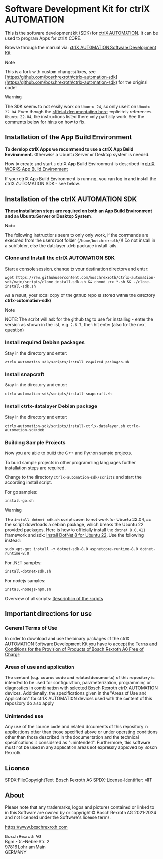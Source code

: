# Software Development Kit for ctrlX AUTOMATION

This is the software development kit (SDK) for [ctrlX AUTOMATION](https://www.ctrlx-automation.com). It can be used to program Apps for ctrlX CORE.

Browse through the manual via: [ctrlX AUTOMATION Software Development Kit](https://boschrexroth.github.io/ctrlx-automation-sdk)

> [!NOTE]  
> This is a fork with custom changes/fixes, see [https://github.com/boschrexroth/ctrlx-automation-sdk](https://github.com/boschrexroth/ctrlx-automation-sdk) for the original code!

> [!WARNING]
> The SDK seems to not easily work on `Ubuntu 24`, so only use it on `Ubuntu 22.04`. Even though the [official documentation here](https://boschrexroth.github.io/ctrlx-automation-sdk/latest/setup_windows_virtualbox_ubuntu.html) explicitely references `Ubuntu 22.04`, the instructions listed there only partially work. See the comments below for hints on how to fix.

## Installation of the App Build Environment

__To develop ctrlX Apps we recommend to use a ctrlX App Build Environment.__ Otherwise a Ubuntu Server or Desktop system is needed.

How to create and start a ctrlX App Build Environment is described in [ctrlX WORKS App Build Environment](https://boschrexroth.github.io/ctrlx-automation-sdk/setup_qemu_ctrlx_works.html)

If your ctrlX App Build Environment is running, you can log in and install the ctrlX AUTOMATION SDK - see below.

## Installation of the ctrlX AUTOMATION SDK

__These installation steps are required on both an App Build Environment and an Ubuntu Server or Desktop System.__

> [!NOTE]  
> The following instructions seem to only only work, if the commands are executed from the users root folder (`/home/boschrexroth/`)! Do not install in a subfolder, else the datalayer .deb package install fails.

### Clone and Install the ctrlX AUTOMATION SDK

Start a console session, change to your destination directory and enter:

	wget https://raw.githubusercontent.com/boschrexroth/ctrlx-automation-sdk/main/scripts/clone-install-sdk.sh && chmod a+x *.sh && ./clone-install-sdk.sh

As a result, your local copy of the github repo is stored within the directory __ctrlx-automation-sdk/__

> [!NOTE]  
> NOTE: The script will ask for the github tag to use for installing - enter the version as shown in the list, e.g. `2.6.7`, then hit enter (also for the next question)

### Install required Debian packages

Stay in the directory and enter:

	ctrlx-automation-sdk/scripts/install-required-packages.sh

### Install snapcraft

Stay in the directory and enter:

	ctrlx-automation-sdk/scripts/install-snapcraft.sh

### Install ctrlx-datalayer Debian package

Stay in the directory and enter:

	ctrlx-automation-sdk/scripts/install-ctrlx-datalayer.sh ctrlx-automation-sdk/deb

### Building Sample Projects

Now you are able to build the C++ and Python sample projects.

To build sample projects in other programming languages further installation steps are required.

Change to the directory `ctrlx-automation-sdk/scripts` and start the according install script.

For go samples:

	install-go.sh

> [!WARNING]  
> The `install-dotnet-sdk.sh` script seem to not work for Ubuntu 22.04, as the script downloads a debian package, which breaks the Ubuntu 22 provided packages. Here is how to officially install the `dotnet 8.0.411` framework and sdk: [Install DotNet 8 for Ubuntu 22](https://learn.microsoft.com/de-de/dotnet/core/install/linux-ubuntu-install?tabs=dotnet8&pivots=os-linux-ubuntu-2204).
> Use the following instead:
	
	sudo apt-get install -y dotnet-sdk-8.0 aspnetcore-runtime-8.0 dotnet-runtime-8.0

For .NET samples:

	install-dotnet-sdk.sh

For nodejs samples:

	install-nodejs-npm.sh

Overview of all scripts: [Description of the scripts](scripts/README.md)

## Important directions for use

### General Terms of Use

In order to download and use the binary packages of the ctrlX AUTOMATION Software Development Kit you have to accept the [Terms and Conditions for the Provision of Products of Bosch Rexroth AG Free of Charge](https://dc-corp.resource.bosch.com/media/xc/homepage/TC_for_provision_of_products_free_of_charge.pdf)

### Areas of use and application

The content (e.g. source code and related documents) of this repository is intended to be used for configuration, parameterization, programming or diagnostics in combination with selected Bosch Rexroth ctrlX AUTOMATION devices.
Additionally, the specifications given in the "Areas of Use and Application" for ctrlX AUTOMATION devices used with the content of this repository do also apply.

### Unintended use

Any use of the source code and related documents of this repository in applications other than those specified above or under operating conditions other than those described in the documentation and the technical specifications is considered as "unintended". Furthermore, this software must not be used in any application areas not expressly approved by Bosch Rexroth.

## License

SPDX-FileCopyrightText: Bosch Rexroth AG
SPDX-License-Identifier: MIT

## About

Please note that any trademarks, logos and pictures contained or linked to in this Software are owned by or copyright © Bosch Rexroth AG 2021-2024 and not licensed under the Software's license terms.

<https://www.boschrexroth.com>

Bosch Rexroth AG  
Bgm.-Dr.-Nebel-Str. 2  
97816 Lohr am Main  
GERMANY
